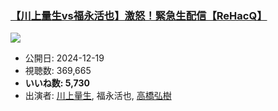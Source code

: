 ### [【川上量生vs福永活也】激怒！緊急生配信【ReHacQ】](https://www.youtube.com/watch?v=B4dT3i9oW9s)
[![](https://img.youtube.com/vi/B4dT3i9oW9s/sddefault.jpg)](https://www.youtube.com/watch?v=B4dT3i9oW9s)
-   公開日: 2024-12-19
-   視聴数: 369,665
-   **いいね数: 5,730**
-   出演者: [川上量生](/rehacq_fan/people/川上量生 "wikilink"), 福永活也, [高橋弘樹](/rehacq_fan/people/高橋弘樹 "wikilink")
